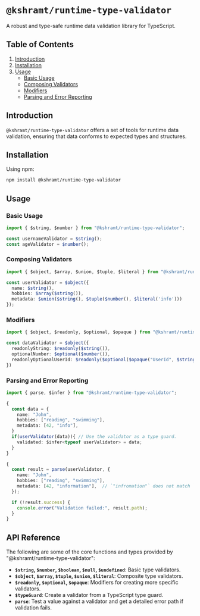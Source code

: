 
# `@kshramt/runtime-type-validator`

A robust and type-safe runtime data validation library for TypeScript.

## Table of Contents

1. [Introduction](#introduction)
2. [Installation](#installation)
3. [Usage](#usage)
   - [Basic Usage](#basic-usage)
   - [Composing Validators](#composing-validators)
   - [Modifiers](#modifiers)
   - [Parsing and Error Reporting](#parsing-and-error-reporting)

## Introduction

`@kshramt/runtime-type-validator` offers a set of tools for runtime data validation, ensuring that data conforms to expected types and structures.

## Installation

Using npm:

```bash
npm install @kshramt/runtime-type-validator
```

## Usage

### Basic Usage

```typescript
import { $string, $number } from "@kshramt/runtime-type-validator";

const usernameValidator = $string();
const ageValidator = $number();
```

### Composing Validators

```typescript
import { $object, $array, $union, $tuple, $literal } from "@kshramt/runtime-type-validator";

const userValidator = $object({
  name: $string(),
  hobbies: $array($string()),
  metadata: $union($string(), $tuple($number(), $literal('info')))
});
```

### Modifiers

```typescript
import { $object, $readonly, $optional, $opaque } from "@kshramt/runtime-type-validator";

const dataValidator = $object({
  readonlyString: $readonly($string()),
  optionalNumber: $optional($number()),
  readonlyOptionalUserId: $readonly($optional($opaque("UserId", $string()))),
})
```

### Parsing and Error Reporting

```typescript
import { parse, $infer } from "@kshramt/runtime-type-validator";

{
  const data = {
    name: "John",
    hobbies: ["reading", "swimming"],
    metadata: [42, "info"],
  }
  if(userValidator(data)){ // Use the validator as a type guard.
    validated: $infer<typeof userValidator> = data;
  }
}

{
  const result = parse(userValidator, {
    name: "John",
    hobbies: ["reading", "swimming"],
    metadata: [42, "information"],  // `"infromation"` does not match `$literal("info")`.
  });

  if (!result.success) {
    console.error("Validation failed:", result.path);
  }
}
```

## API Reference

The following are some of the core functions and types provided by "@kshramt/runtime-type-validator":

- **`$string`, `$number`, `$boolean`, `$null`, `$undefined`**: Basic type validators.
- **`$object`, `$array`, `$tuple`, `$union`, `$literal`**: Composite type validators.
- **`$readonly`, `$optional`, `$opaque`**: Modifiers for creating more specific validators.
- **`$typeGuard`**: Create a validator from a TypeScript type guard.
- **`parse`**: Test a value against a validator and get a detailed error path if validation fails.

